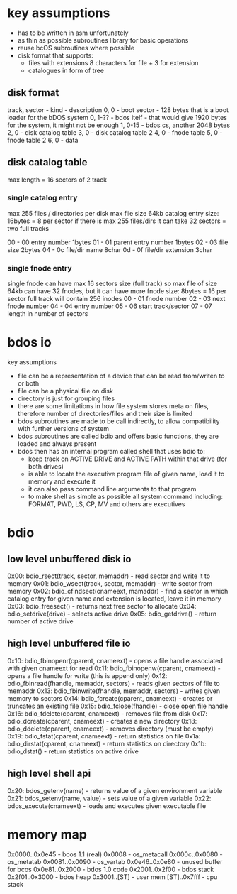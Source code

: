 # key assumptions
- has to be written in asm unfortunately
- as thin as possible subroutines library for basic operations
- reuse bcOS subroutines where possible
- disk format that supports:
  - files with extensions 8 characters for file + 3 for extension
  - catalogues in form of tree

## disk format
track, sector - kind - description
0, 0 - boot sector - 128 bytes that is a boot loader for the bDOS system
0, 1-?? - bdos itelf - that would give 1920 bytes for the system, it might not be enough
1, 0-15 - bdos cs, another 2048 bytes
2, 0 - disk catalog table
3, 0 - disk catalog table 2
4, 0 - fnode table
5, 0 - fnode table 2
6, 0 - data

## disk catalog table
max length = 16 sectors of 2 track

### single catalog entry
max 255 files / directories per disk
max file size 64kb
catalog entry size: 16bytes = 8 per sector
if there is max 255 files/dirs it can take 32 sectors = two full tracks

00 - 00 entry number 1bytes
01 - 01 parent entry number 1bytes
02 - 03 file size 2bytes
04 - 0c file/dir name 8char
0d - 0f file/dir extension 3char

### single fnode entry
single fnode can have max 16 sectors size (full track)
so max file of size 64kb can have 32 fnodes, but it can have more
fnode size: 8bytes = 16 per sector
full track will contain 256 inodes
00 - 01 fnode number
02 - 03 next fnode number
04 - 04 entry number
05 - 06 start track/sector
07 - 07 length in number of sectors

# bdos io
key assumptions
- file can be a representation of a device that can be read from/writen to or both
- file can be a physical file on disk
- directory is just for grouping files
- there are some limitations in how file system stores meta on files, therefore number of directories/files and their size is limited
- bdos subroutines are made to be call indirectly, to allow compatibility with further versions of system
- bdos subroutines are called bdio and offers basic functions, they are loaded and always present
- bdos then has an internal program called shell that uses bdio to:
  - keep track on ACTIVE DRIVE and ACTIVE PATH within that drive (for both drives)
  - is able to locate the executive program file of given name, load it to memory and execute it
  - it can also pass command line arguments to that program
  - to make shell as simple as possible all system command including: FORMAT, PWD, LS, CP, MV and others are executives

# bdio
## low level unbuffered disk io
0x00: bdio_rsect(track, sector, memaddr) - read sector and write it to memory
0x01: bdio_wsect(track, sector, memaddr) - write sector from memory
0x02: bdio_cfindsect(cnameext, mamaddr) - find a sector in which catalog entry for given name and extension is located, leave it in memory
0x03: bdio_freesect() - returns next free sector to allocate
0x04: bdio_setdrive(drive) - selects active drive
0x05: bdio_getdrive() - return number of active drive
## high level unbuffered file io
0x10: bdio_fbinopenr(cparent, cnameext) - opens a file handle associated with given cnameext for read
0x11: bdio_fbinopenw(cparent, cnameext) - opens a file handle for write (this is append only)
0x12: bdio_fbinread(fhandle, memaddr, sectors) - reads given sectors of file to memaddr
0x13: bdio_fbinwrite(fhandle, memaddr, sectors) - writes given memory to sectors
0x14: bdio_fcreate(cparent, cnameext) - creates or truncates an existing file
0x15: bdio_fclose(fhandle) - close open file handle
0x16: bdio_fdelete(cparent, cnameext) - removes file from disk
0x17: bdio_dcreate(cparent, cnameext) - creates a new directory
0x18: bdio_ddelete(cparent, cnameext) - removes directory (must be empty)
0x19: bdio_fstat(cparent, cnameext) - return statistics on file
0x1a: bdio_dirstat(cparent, cnameext) - return statistics on directory
0x1b: bdio_dstat() - return statistics on active drive
## high level shell api
0x20: bdos_getenv(name) - returns value of a given environment variable
0x21: bdos_setenv(name, value) - sets value of a given variable
0x22: bdos_execute(cnameext) - loads and executes given executable file

# memory map
0x0000..0x0e45 - bcos 1.1 (real)
  0x0008         - os_metacall
  0x000c..0x0080 - os_metatab
  0x0081..0x0090 - os_vartab
0x0e46..0x0e80 - unused buffer for bcos
0x0e81..0x2000 - bdos 1.0 code
0x2001..0x2f00 - bdos stack
0x2f01..0x3000 - bdos heap
0x3001..[ST]   - user mem
[ST]..0x7fff   - cpu stack